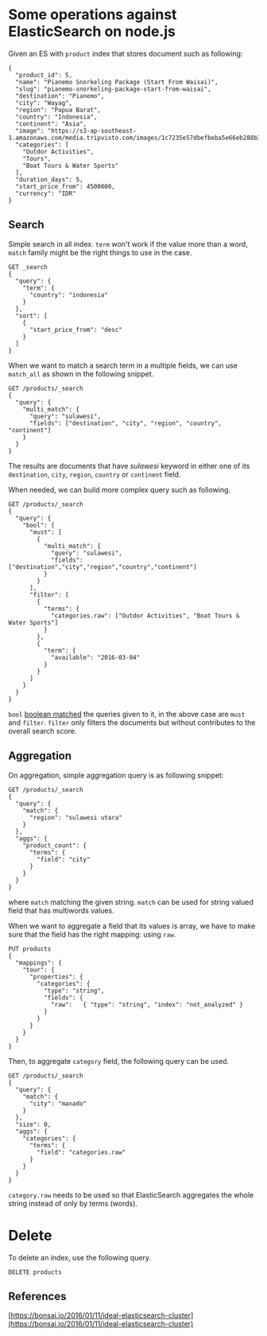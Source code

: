 # Some operations against ElasticSearch on node.js

Given an ES with `product` index that stores document such as following:
```
{
  "product_id": 5,
  "name": "Pianemo Snorkeling Package (Start From Waisai)",
  "slug": "pianemo-snorkeling-package-start-from-waisai",
  "destination": "Pianemo",
  "city": "Wayag",
  "region": "Papua Barat",
  "country": "Indonesia",
  "continent": "Asia",
  "image": "https://s3-ap-southeast-1.amazonaws.com/media.tripvisto.com/images/1c7235e57dbefbeba5e66eb288b30f76.jpg",
  "categories": [
    "Outdor Activities",
    "Tours",
    "Boat Tours & Water Sports"
  ],
  "duration_days": 5,
  "start_price_from": 4500000,
  "currency": "IDR"
}
```

## Search
Simple search in all index. `term` won't work if the value more than
a word, `match` family might be the right things to use in the case.

```
GET _search
{
  "query": {
    "term": {
      "country": "indonesia"
    }
  },
  "sort": [
    {
      "start_price_from": "desc"
    }
  ]
}
```

When we want to match a search term in a multiple fields, we can use
`match_all` as shown in the following snippet.
```
GET /products/_search
{
  "query": {
    "multi_match": {
      "query": "sulawesi",
      "fields": ["destination", "city", "region", "country", "continent"]
    }
  }
}
```
The results are documents that have _sulawesi_ keyword in either one of its
`destination`, `city`, `region`, `country` or `continent` field.

When needed, we can build more complex query such as following.
```
GET /products/_search
{
  "query": {
    "bool": {
      "must": [
        {
          "multi_match": {
            "query": "sulawesi",
            "fields": ["destination","city","region","country","continent"]
          }
        }
      ],
      "filter": [
        {
          "terms": {
            "categories.raw": ["Outdor Activities", "Boat Tours & Water Sports"]
          }
        },
        {
          "term": {
            "available": "2016-03-04"
          }
        }
      ]
    }
  }
}
```
`bool` [boolean matched](https://www.elastic.co/guide/en/elasticsearch/reference/2.2/query-dsl-bool-query.html)
the queries given to it, in the above case are `must` and `filter`. `filter`
only filters the documents but without contributes to the overall search
score.

## Aggregation
On aggregation, simple aggregation query is as following snippet:
```
GET /products/_search
{
  "query": {
    "match": {
      "region": "sulawesi utara"
    }
  },
  "aggs": {
    "product_count": {
      "terms": {
        "field": "city"
      }
    }
  }
}
```
where `match` matching the given string. `match` can be used for string
valued field that has multiwords values.

When we want to aggregate a field that its values is array, we have to make
sure that the field has the right mapping: using `raw`.

```
PUT products
{
  "mappings": {
    "tour": {
      "properties": {
        "categories": {
          "type": "string",
          "fields": {
            "raw":   { "type": "string", "index": "not_analyzed" }
          }
        }
      }
    }
  }
}
```
Then, to aggregate `category` field, the following query can be used.
```
GET /products/_search
{
  "query": {
    "match": {
      "city": "manado"
    }
  },
  "size": 0,
  "aggs": {
    "categories": {
      "terms": {
        "field": "categories.raw"
      }
    }
  }
}
```
`category.raw` needs to be used so that ElasticSearch aggregates the whole
string instead of only by terms (words).

# Delete
To delete an index, use the following query.
```
DELETE products
```

## References

[https://bonsai.io/2016/01/11/ideal-elasticsearch-cluster](https://bonsai.io/2016/01/11/ideal-elasticsearch-cluster)
